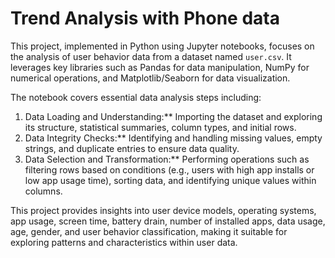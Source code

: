 # Trend Analysis with Phone data
This project, implemented in Python using Jupyter notebooks, focuses on the analysis of user behavior data from a dataset named `user.csv`. It leverages key libraries such as Pandas for data manipulation, NumPy for numerical operations, and Matplotlib/Seaborn for data visualization.

The notebook covers essential data analysis steps including:
1. Data Loading and Understanding:** Importing the dataset and exploring its structure, statistical summaries, column types, and initial rows.
2. Data Integrity Checks:** Identifying and handling missing values, empty strings, and duplicate entries to ensure data quality.
3. Data Selection and Transformation:** Performing operations such as filtering rows based on conditions (e.g., users with high app installs or low app usage time), sorting data, and identifying unique values within columns.

This project provides insights into user device models, operating systems, app usage, screen time, battery drain, number of installed apps, data usage, age, gender, and user behavior classification, making it suitable for exploring patterns and characteristics within user data.
